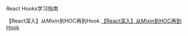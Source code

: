 React Hooks学习指南

【React深入】从Mixin到HOC再到Hook [【React深入】从Mixin到HOC再到Hook](ttps://juejin.cn/post/6844903815762673671#heading-48)
